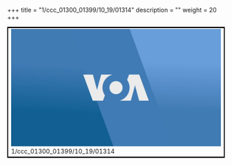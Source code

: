 +++
title = "1/ccc_01300_01399/10_19/01314"
description = ""
weight = 20
+++

<table style="border:2px solid black;max-width:800px;max-height:800px;" 
><tr><td>
<img class="center-fit-jpg"
src="/jpg_/aaa_20190430_NxaOmWaI8sI_01313.jpg">
1/ccc_01300_01399/10_19/01314
</img></td></tr></table>
